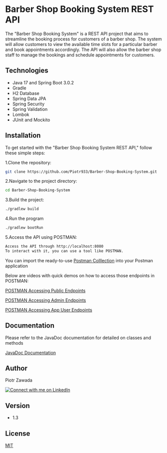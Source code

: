 # Barber Shop Booking System REST API

The "Barber Shop Booking System" is a REST API project that aims to streamline the booking process for customers of a barber shop. The system will allow customers to view the available time slots for a particular barber and book appointments accordingly. The API will also allow the barber shop staff to manage the bookings and schedule appointments for customers.


## Technologies

* Java 17 and Spring Boot 3.0.2
* Gradle
* H2 Database
* Spring Data JPA
* Spring Security 
* Spring Validation
* Lombok
* JUnit and Mockito


## Installation
To get started with the "Barber Shop Booking System REST API," follow these simple steps:

1.Clone the repository:
```bash
git clone https://github.com/Piotr933/Barber-Shop-Booking-System.git
```

2.Navigate to the project directory:
```bash
cd Barber-Shop-Booking-System
```
3.Build the project: 
```bash
./gradlew build
```
4.Run the program 
```bash
./gradlew bootRun
```
5.Access the API using POSTMAN:

```bash
Access the API through http://localhost:8080 
To interact with it, you can use a tool like POSTMAN. 
```

You can import the ready-to-use [Postman Colllection](https://github.com/Piotr933/Barber-Shop-Booking-System/tree/documentation/postman) into your Postman application

Below are videos with quick demos on how to access those endpoints in POSTMAN:

[POSTMAN Accessing Public Endpoints ](https://www.youtube.com/watch?v=CcncbZQ4Dpo&list=PLSwAIST1IRCzbJUSXn4Aqrw4nbDnFKwBU)

[POSTMAN Accessing Admin Endpoints  ](https://www.youtube.com/watch?v=bcKVaA1RReI&list=PLSwAIST1IRCzbJUSXn4Aqrw4nbDnFKwBU&index=3)

[POSTMAN Accessing App User Endpoints ](https://www.youtube.com/watch?v=QpzCip00oLM)




## Documentation

Please refer to the JavaDoc documentation for detailed on classes and methods

 [JavaDoc Documentation](https://piotr933.github.io/Barber-Shop-Booking-System/)

## Author
Piotr Zawada

[![Connect with me on LinkedIn](https://img.shields.io/badge/LinkedIn-Connect-blue?style=for-the-badge&logo=linkedin)](https://www.linkedin.com/in/piotr-zawada-728b21120/)

## Version 
* 1.3 

## License
[MIT](https://choosealicense.com/licenses/mit/)





